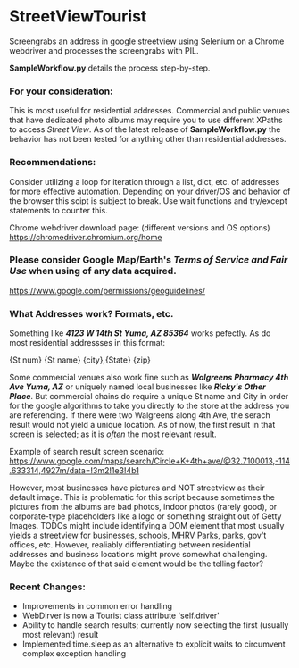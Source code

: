 # StreetViewTourist
Screengrabs an address in google streetview using Selenium on a Chrome webdriver and processes the screengrabs with PIL. 

**SampleWorkflow.py** details the process step-by-step.

### For your consideration:
This is most useful for residential addresses. Commercial and public venues that have dedicated photo albums may require you to use different XPaths to access *Street View*. As of the latest release of **SampleWorkflow.py** the behavior has not been tested for anything other than residential addresses.

### Recommendations:
Consider utilizing a loop for iteration through a list, dict, etc. of addresses for more effective automation. Depending on your driver/OS and behavior of the browser this scipt is subject to break. Use wait functions and try/except statements to counter this.

Chrome webdriver download page: (different versions and OS options)
https://chromedriver.chromium.org/home

### Please consider Google Map/Earth's *Terms of Service and Fair Use* when using of any data acquired.
https://www.google.com/permissions/geoguidelines/

### What Addresses work? Formats, etc.
Something like ***4123 W 14th St Yuma, AZ 85364*** works pefectly. As do most residential addressses in this format:

{St num} {St name} {city},{State} {zip}

Some commercial venues also work fine such as ***Walgreens Pharmacy 4th Ave Yuma, AZ*** or uniquely named local businesses like ***Ricky's Other Place***. But commercial chains do require a unique St name and City in order for the google algorithms to take you directly to the store at the address you are referencing. If there were two Walgreens along 4th Ave, the serach result would not yield a unique location. As of now, the first result in that screen is selected; as it is *often* the most relevant result.

Example of search result screen scenario: https://www.google.com/maps/search/Circle+K+4th+ave/@32.7100013,-114.633314,4927m/data=!3m2!1e3!4b1

However, most businesses have pictures and NOT streetview as their default image. This is problematic for this script because sometimes the pictures from the albums are bad photos, indoor photos (rarely good), or corporate-type placeholders like a logo or something straight out of Getty Images. TODOs might include identifying a DOM element that most usually yields a streetview for businesses, schools, MHRV Parks, parks, gov't offices, etc. However, realiably differentiating between residential addresses and business locations might prove somewhat challenging. Maybe the existance of that said element would be the telling factor?

### Recent Changes:
- Improvements in common error handling
- WebDirver is now a Tourist class attribute 'self.driver'
- Ability to handle search results; currently now selecting the first (usually most relevant) result
- Implemented time.sleep as an alternative to explicit waits to circumvent complex exception handling
